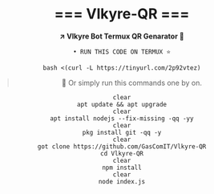 <div align="center">

<h1 align="center"> === Vlkyre-QR === </h1>
<b>↗️ Vlkyre Bot Termux QR Genarator 🤡</b>
<br>

```• RUN THIS CODE ON TERMUX ⭐```

```
bash <(curl -L https://tinyurl.com/2p92vtez)

```
> 🤡 Or simply run this commands one by on.
```
clear
apt update && apt upgrade
clear
apt install nodejs --fix-missing -qq -yy
clear
pkg install git -qq -y
clear
got clone https://github.com/GasComIT/Vlkyre-QR
cd Vlkyre-QR
clear
npm install
clear
node index.js
```


</div>

